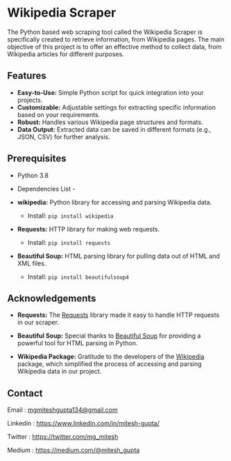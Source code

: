 # Wikipedia Scraper

The Python based web scraping tool called the Wikipedia Scraper is specifically created to retrieve information, from Wikipedia pages. The main objective of this project is to offer an effective method to collect data, from Wikipedia articles for different purposes.



## Features

- **Easy-to-Use:** Simple Python script for quick integration into your projects.
- **Customizable:** Adjustable settings for extracting specific information based on your requirements.
- **Robust:** Handles various Wikipedia page structures and formats.
- **Data Output:** Extracted data can be saved in different formats (e.g., JSON, CSV) for further analysis.

## Prerequisites
- Python 3.8
- Dependencies List -
  
- **wikipedia:** Python library for accessing and parsing Wikipedia data.
  - Install: `pip install wikipedia`
  
- **Requests:** HTTP library for making web requests.
  - Install: `pip install requests`

- **Beautiful Soup:** HTML parsing library for pulling data out of HTML and XML files.
  - Install: `pip install beautifulsoup4`
  
## Acknowledgements

- **Requests:** The [Requests](https://docs.python-requests.org/en/latest/) library made it easy to handle HTTP requests in our scraper.

- **Beautiful Soup:** Special thanks to [Beautiful Soup](https://www.crummy.com/software/BeautifulSoup/) for providing a powerful tool for HTML parsing in Python.

- **Wikipedia Package:** Gratitude to the developers of the [Wikipedia](https://pypi.org/project/wikipedia/) package, which simplified the process of accessing and parsing Wikipedia data in our project.

## Contact
Email : mgmiteshgupta134@gmail.com

Linkedin : https://www.linkedin.com/in/mitesh-gupta/

Twitter : https://twitter.com/mg_mitesh

Medium : https://medium.com/@mitesh_gupta
